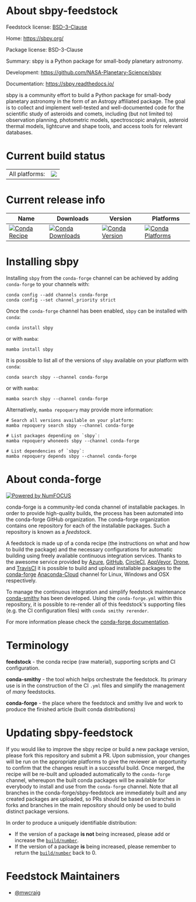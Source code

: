 About sbpy-feedstock
====================

Feedstock license: [BSD-3-Clause](https://github.com/conda-forge/sbpy-feedstock/blob/main/LICENSE.txt)

Home: https://sbpy.org/

Package license: BSD-3-Clause

Summary: sbpy is a Python package for small-body planetary astronomy.

Development: https://github.com/NASA-Planetary-Science/sbpy

Documentation: https://sbpy.readthedocs.io/

sbpy is a community effort to build a Python package for small-body
planetary astronomy in the form of an Astropy affiliated package. The
goal is to collect and implement well-tested and well-documented code
for the scientific study of asteroids and comets, including (but not
limited to) observation planning, photometric models, spectroscopic
analysis, asteroid thermal models, lightcurve and shape tools, and
access tools for relevant databases.


Current build status
====================


<table><tr><td>All platforms:</td>
    <td>
      <a href="https://dev.azure.com/conda-forge/feedstock-builds/_build/latest?definitionId=10338&branchName=main">
        <img src="https://dev.azure.com/conda-forge/feedstock-builds/_apis/build/status/sbpy-feedstock?branchName=main">
      </a>
    </td>
  </tr>
</table>

Current release info
====================

| Name | Downloads | Version | Platforms |
| --- | --- | --- | --- |
| [![Conda Recipe](https://img.shields.io/badge/recipe-sbpy-green.svg)](https://anaconda.org/conda-forge/sbpy) | [![Conda Downloads](https://img.shields.io/conda/dn/conda-forge/sbpy.svg)](https://anaconda.org/conda-forge/sbpy) | [![Conda Version](https://img.shields.io/conda/vn/conda-forge/sbpy.svg)](https://anaconda.org/conda-forge/sbpy) | [![Conda Platforms](https://img.shields.io/conda/pn/conda-forge/sbpy.svg)](https://anaconda.org/conda-forge/sbpy) |

Installing sbpy
===============

Installing `sbpy` from the `conda-forge` channel can be achieved by adding `conda-forge` to your channels with:

```
conda config --add channels conda-forge
conda config --set channel_priority strict
```

Once the `conda-forge` channel has been enabled, `sbpy` can be installed with `conda`:

```
conda install sbpy
```

or with `mamba`:

```
mamba install sbpy
```

It is possible to list all of the versions of `sbpy` available on your platform with `conda`:

```
conda search sbpy --channel conda-forge
```

or with `mamba`:

```
mamba search sbpy --channel conda-forge
```

Alternatively, `mamba repoquery` may provide more information:

```
# Search all versions available on your platform:
mamba repoquery search sbpy --channel conda-forge

# List packages depending on `sbpy`:
mamba repoquery whoneeds sbpy --channel conda-forge

# List dependencies of `sbpy`:
mamba repoquery depends sbpy --channel conda-forge
```


About conda-forge
=================

[![Powered by
NumFOCUS](https://img.shields.io/badge/powered%20by-NumFOCUS-orange.svg?style=flat&colorA=E1523D&colorB=007D8A)](https://numfocus.org)

conda-forge is a community-led conda channel of installable packages.
In order to provide high-quality builds, the process has been automated into the
conda-forge GitHub organization. The conda-forge organization contains one repository
for each of the installable packages. Such a repository is known as a *feedstock*.

A feedstock is made up of a conda recipe (the instructions on what and how to build
the package) and the necessary configurations for automatic building using freely
available continuous integration services. Thanks to the awesome service provided by
[Azure](https://azure.microsoft.com/en-us/services/devops/), [GitHub](https://github.com/),
[CircleCI](https://circleci.com/), [AppVeyor](https://www.appveyor.com/),
[Drone](https://cloud.drone.io/welcome), and [TravisCI](https://travis-ci.com/)
it is possible to build and upload installable packages to the
[conda-forge](https://anaconda.org/conda-forge) [Anaconda-Cloud](https://anaconda.org/)
channel for Linux, Windows and OSX respectively.

To manage the continuous integration and simplify feedstock maintenance
[conda-smithy](https://github.com/conda-forge/conda-smithy) has been developed.
Using the ``conda-forge.yml`` within this repository, it is possible to re-render all of
this feedstock's supporting files (e.g. the CI configuration files) with ``conda smithy rerender``.

For more information please check the [conda-forge documentation](https://conda-forge.org/docs/).

Terminology
===========

**feedstock** - the conda recipe (raw material), supporting scripts and CI configuration.

**conda-smithy** - the tool which helps orchestrate the feedstock.
                   Its primary use is in the construction of the CI ``.yml`` files
                   and simplify the management of *many* feedstocks.

**conda-forge** - the place where the feedstock and smithy live and work to
                  produce the finished article (built conda distributions)


Updating sbpy-feedstock
=======================

If you would like to improve the sbpy recipe or build a new
package version, please fork this repository and submit a PR. Upon submission,
your changes will be run on the appropriate platforms to give the reviewer an
opportunity to confirm that the changes result in a successful build. Once
merged, the recipe will be re-built and uploaded automatically to the
`conda-forge` channel, whereupon the built conda packages will be available for
everybody to install and use from the `conda-forge` channel.
Note that all branches in the conda-forge/sbpy-feedstock are
immediately built and any created packages are uploaded, so PRs should be based
on branches in forks and branches in the main repository should only be used to
build distinct package versions.

In order to produce a uniquely identifiable distribution:
 * If the version of a package **is not** being increased, please add or increase
   the [``build/number``](https://docs.conda.io/projects/conda-build/en/latest/resources/define-metadata.html#build-number-and-string).
 * If the version of a package **is** being increased, please remember to return
   the [``build/number``](https://docs.conda.io/projects/conda-build/en/latest/resources/define-metadata.html#build-number-and-string)
   back to 0.

Feedstock Maintainers
=====================

* [@mwcraig](https://github.com/mwcraig/)

